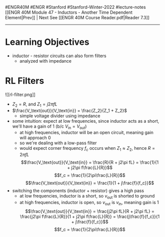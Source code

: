 #ENGR40M #ENGR #Stanford #Stanford-Winter-2022 #lecture-notes 
[[ENGR 40M Module 47 - Inductors - Another Time Dependent Element|Prev]] | Next
See [[ENGR 40M Course Reader.pdf|Reader 7.3]]
___
# Learning Objectives
- inductor - resistor circuits can also form filters
	- analyzed with impedance

# RL Filters
![[rl-filter.png]]
- $Z_2 = R$, and $Z_1 = j2\pi fL$
- $\frac{V_\text{out}}{V_\text{in}} = \frac{Z_2}{Z_1 + Z_2}$
	- simple voltage divider using impedance
- some intuition: expect at low frequencies, since inductor acts as a short, we'll have a gain of 1 (b/c $V_\text{in} = V_\text{out}$)
	- at high frequencies, inductor will be an open circuit, meaning gain will approach 0
	- so we're dealing with a low-pass filter
	- would expect corner frequency $f_c$ occurs when $Z_1\approx Z_2$, hence $R = 2\pi fL$
$$\frac{V_\text{out}}{V_\text{in}} = \frac{R}{R + j2\pi fL} = \frac{1}{1 + j2\pi f\frac{L}{R}}$$
$$f_c = \frac{1}{2\pi\frac{L}{R}}$$
$$\frac{V_\text{out}}{V_\text{in}} = \frac{1}{1 + j\frac{f}{f_c}}$$
- switching the components (inductor + resistor) gives a high pass
	- at low frequencies, inductor is a short, so $v_\text{out}$ is shorted to ground
	- at high frequencies, inductor is open, so $v_\text{out}$ is $v_\text{in}$, meaning gain is 1
$$\frac{V_\text{out}}{V_\text{in}} = \frac{j2\pi fL}{R + j2\pi fL} = \frac{j2\pi f\frac{L}{R}}{1 + j2\pi f\frac{L}{R}} = \frac{j\frac{f}{f_c}}{1 + j\frac{f}{f_c}}$$
$$f_c = \frac{1}{2\pi\frac{L}{R}}$$